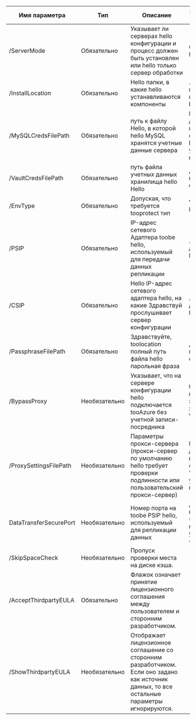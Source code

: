 |Имя параметра| Тип | Описание| Возможные значения|
|-|-|-|-|
| /ServerMode|Обязательно|Указывает ли серверах hello конфигурации и процесс должен быть установлен или hello только сервер обработки|CS<br>PS|
|/InstallLocation|Обязательно|Hello папки, в какие hello устанавливаются компоненты| Любой папке на компьютере hello|
|/MySQLCredsFilePath|Обязательно|путь к файлу Hello, в которой hello MySQL хранятся учетные данные сервера|Hello файл должен иметь формат hello, указанными ниже|
|/VaultCredsFilePath|Обязательно|путь файла учетных данных хранилища hello Hello|Допустимый путь к файлу.|
|/EnvType|Обязательно|Допуская, что требуется tooprotect тип |VMware<br>NonVMware|
|/PSIP|Обязательно|IP-адрес сетевого Адаптера toobe hello, используемый для передачи данных репликации| Любой допустимый IP-адрес|
|/CSIP|Обязательно|Hello IP-адрес сетевого адаптера hello, на какие Здравствуй прослушивает сервер конфигурации| Любой допустимый IP-адрес|
|/PassphraseFilePath|Обязательно|Здравствуйте, toolocation полный путь файла hello парольная фраза|Допустимый путь к файлу.|
|/BypassProxy|Необязательно|Указывает, что на сервере конфигурации hello подключается tooAzure без учетной записи-посредника|toodo получить это значение из Venu|
|/ProxySettingsFilePath|Необязательно|Параметры прокси-сервера (прокси-сервер по умолчанию hello требует проверки подлинности или пользовательский прокси-сервер)|Hello файл должен иметь формат "hello", указанным ниже|
|DataTransferSecurePort|Необязательно|Номер порта на toobe PSIP hello, используемый для репликации данных| Допустимый номер порта (значение по умолчанию — 9433).|
|/SkipSpaceCheck|Необязательно|Пропуск проверки места на диске кэша.| |
|/AcceptThirdpartyEULA|Обязательно|Флажок означает принятие лицензионного соглашения между пользователем и сторонним разработчиком.| |
|/ShowThirdpartyEULA|Необязательно|Отображает лицензионное соглашение со сторонним разработчиком. Если оно задано как источник данных, то все остальные параметры игнорируются.| |
